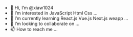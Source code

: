 - 👋 Hi, I’m @xiaw1024
- 👀 I’m interested in JavaScript Html Css ...
- 🌱 I’m currently learning React.js Vue.js Next.js weapp ...
- 💞️ I’m looking to collaborate on ...
- 📫 How to reach me ...

<!---
xiaw1024/xiaw1024 is a ✨ special ✨ repository because its `README.md` (this file) appears on your GitHub profile.
You can click the Preview link to take a look at your changes.
--->
